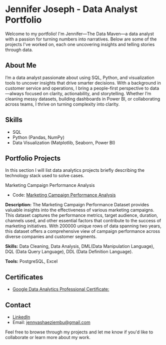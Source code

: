 # Jennifer Joseph - Data Analyst Portfolio

Welcome to my portfolio! I'm Jennifer—The Data Maven—a data analyst with a passion for turning numbers into narratives. Below are some of the projects I've worked on, each one uncovering insights and telling stories through data.

## About Me

I’m a data analyst passionate about using SQL, Python, and visualization tools to uncover insights that drive smarter decisions. With a background in customer service and operations, I bring a people-first perspective to data—always focused on clarity, actionability, and storytelling. Whether I’m cleaning messy datasets, building dashboards in Power BI, or collaborating across teams, I thrive on turning complexity into clarity.

## Skills

- SQL
- Python (Pandas, NumPy)
- Data Visualization (Matplotlib, Seaborn, Power BI)

## Portfolio Projects

In this section I will list data analytics projects briefly describing the technology stack used to solve cases.

Marketing Campaign Performance Analysis
- Code: [Marketing Campaign Performance Analysis](https://github.com/The-DataMaven/PortfolioProjects/blob/main/Marketing%20Campaign%20Performance%20Analysis.sql)

**Description:** The Marketing Campaign Performance Dataset provides valuable insights into the effectiveness of various marketing campaigns. This dataset captures the performance metrics, target audience, duration, channels used, and other essential factors that contribute to the success of marketing initiatives. With 200000 unique rows of data spanning two years, this dataset offers a comprehensive view of campaign performance across diverse companies and customer segments.

**Skills:** Data Cleaning, Data Analysis, DML(Data Manipulation Language), DQL (Data Query Language), DDL (Data Definition Language).

**Tools:** PostgreSQL, Excel

## Certificates

- [Google Data Analytics Professional Certificate: ](./projects/project_2)

## Contact
- [LinkedIn](https://www.linkedin.com/in/jennifer-je/)
- Email: jennyashaeziembu@gmail.com

Feel free to browse through my projects and let me know if you'd like to collaborate or learn more about my work.
